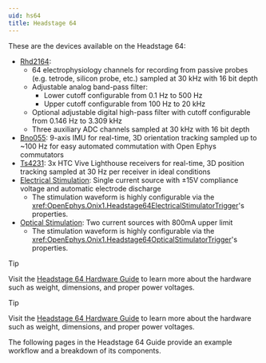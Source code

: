 ```yaml
---
uid: hs64
title: Headstage 64
---
```


These are the devices available on the Headstage 64:

- [Rhd2164](xref:hs64_rhd2164):
    - 64 electrophysiology channels for recording from passive probes (e.g. tetrode, silicon probe, etc.) sampled at 30
      kHz with 16 bit depth
    - Adjustable analog band-pass filter:
      - Lower cutoff configurable from 0.1 Hz to 500 Hz
      - Upper cutoff configurable from 100 Hz to 20 kHz
    - Optional adjustable digital high-pass filter with cutoff configurable from 0.146 Hz to 3.309 kHz
    - Three auxiliary ADC channels sampled at 30 kHz with 16 bit depth
- [Bno055](xref:hs64_bno055): 9-axis IMU for real-time, 3D orientation tracking sampled up to ~100 Hz for easy automated commutation with Open Ephys commutators
- [Ts4231](xref:hs64_ts4231): 3x HTC Vive Lighthouse receivers for real-time, 3D position tracking sampled at 30 Hz per receiver in ideal conditions
- [Electrical Stimulation](xref:hs64_estim): Single current source with ±15V compliance voltage and automatic electrode discharge
    - The stimulation waveform is highly configurable via the <xref:OpenEphys.Onix1.Headstage64ElectricalStimulatorTrigger>'s properties.
- [Optical Stimulation](xref:hs64_ostim): Two current sources with 800mA upper limit
    - The stimulation waveform is highly configurable via the <xref:OpenEphys.Onix1.Headstage64OpticalStimulatorTrigger>'s properties.

> [!TIP]
> Visit the 
> [Headstage 64 Hardware Guide](https://open-ephys.github.io/onix-docs/Hardware%20Guide/Headstages/headstage-64/index.html) 
> to learn more about the hardware such as weight, dimensions, and proper power voltages.

> [!TIP]
> Visit the [Headstage 64 Hardware Guide](https://open-ephys.github.io/onix-docs/Hardware%20Guide/Headstages/headstage-64/index.html) to learn more about the hardware such as weight, dimensions, and proper power voltages.

The following pages in the Headstage 64 Guide provide an example workflow and a
breakdown of its components.